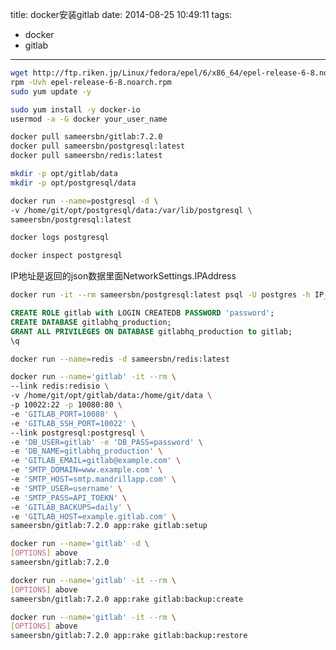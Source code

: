 title: docker安装gitlab
date: 2014-08-25 10:49:11
tags:
- docker
- gitlab
---
<!-- more -->
``` bash 准备EPEL
wget http://ftp.riken.jp/Linux/fedora/epel/6/x86_64/epel-release-6-8.noarch.rpm
rpm -Uvh epel-release-6-8.noarch.rpm
sudo yum update -y
```

``` bash 安装docker
sudo yum install -y docker-io
usermod -a -G docker your_user_name
```

``` bash 准备container
docker pull sameersbn/gitlab:7.2.0
docker pull sameersbn/postgresql:latest
docker pull sameersbn/redis:latest
```

``` bash 创建挂载文件夹
mkdir -p opt/gitlab/data
mkdir -p opt/postgresql/data
```

``` bash 启动postgresql，注意更改对应的挂载目录
docker run --name=postgresql -d \
-v /home/git/opt/postgresql/data:/var/lib/postgresql \
sameersbn/postgresql:latest
```

``` bash 查看postgresql密码
docker logs postgresql
```

``` bash 获取postgresql IP信息
docker inspect postgresql
```

IP地址是返回的json数据里面NetworkSettings.IPAddress

``` bash 进入postgresql，使用之前获取的密码和IP
docker run -it --rm sameersbn/postgresql:latest psql -U postgres -h IP_ADDRESS
```

``` sql 创建用户，自定义密码
CREATE ROLE gitlab with LOGIN CREATEDB PASSWORD 'password';
CREATE DATABASE gitlabhq_production;
GRANT ALL PRIVILEGES ON DATABASE gitlabhq_production to gitlab;
\q
```

``` bash 启动redis container
docker run --name=redis -d sameersbn/redis:latest
```

``` bash 安装gitlab，根据你的挂载位置设置，之前设置的数据库密码
docker run --name='gitlab' -it --rm \
--link redis:redisio \
-v /home/git/opt/gitlab/data:/home/git/data \
-p 10022:22 -p 10080:80 \
-e 'GITLAB_PORT=10080' \
-e 'GITLAB_SSH_PORT=10022' \
--link postgresql:postgresql \
-e 'DB_USER=gitlab' -e 'DB_PASS=password' \
-e 'DB_NAME=gitlabhq_production' \
-e 'GITLAB_EMAIL=gitlab@example.com' \
-e 'SMTP_DOMAIN=www.example.com' \
-e 'SMTP_HOST=smtp.mandrillapp.com' \
-e 'SMTP_USER=username' \
-e 'SMTP_PASS=API_TOEKN' \
-e 'GITLAB_BACKUPS=daily' \
-e 'GITLAB_HOST=example.gitlab.com' \
sameersbn/gitlab:7.2.0 app:rake gitlab:setup
```

``` bash 启动gitlab
docker run --name='gitlab' -d \
[OPTIONS] above
sameersbn/gitlab:7.2.0
```

``` bash 备份
docker run --name='gitlab' -it --rm \
[OPTIONS] above
sameersbn/gitlab:7.2.0 app:rake gitlab:backup:create
```

``` bash 恢复
docker run --name='gitlab' -it --rm \
[OPTIONS] above
sameersbn/gitlab:7.2.0 app:rake gitlab:backup:restore
```
